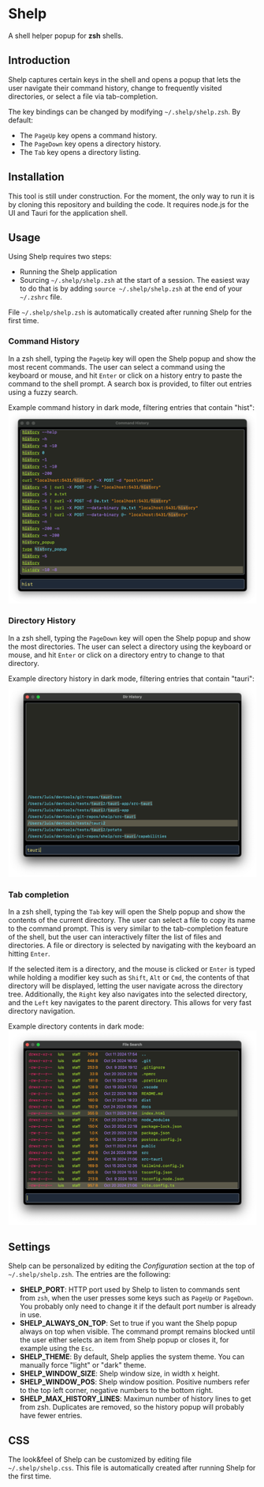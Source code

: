 # Shelp

A shell helper popup for **zsh** shells.

## Introduction

Shelp captures certain keys in the shell and opens a popup that lets the user
navigate their command history, change to frequently visited directories,
or select a file via tab-completion.

The key bindings can be changed by modifying `~/.shelp/shelp.zsh`. By default:

- The `PageUp` key opens a command history.
- The `PageDown` key opens a directory history.
- The `Tab` key opens a directory listing.

## Installation

This tool is still under construction. For the moment, the only way to run it is by cloning
this repository and building the code. It requires node.js for the UI and Tauri for the
application shell.

## Usage

Using Shelp requires two steps:

- Running the Shelp application
- Sourcing `~/.shelp/shelp.zsh` at the start of a session. The easiest way to do
  that is by adding `source ~/.shelp/shelp.zsh` at the end of your `~/.zshrc` file.

File `~/.shelp/shelp.zsh` is automatically created after running Shelp for the first time.

### Command History

In a zsh shell, typing the `PageUp` key will open the Shelp popup and show the most recent commands.
The user can select a command using the keyboard or mouse, and hit `Enter` or click on a history entry
to paste the command to the shell prompt.
A search box is provided, to filter out entries using a fuzzy search.

Example command history in dark mode, filtering entries that contain "hist":
![Command history example](docs/cmd-hist-dark.png)

### Directory History

In a zsh shell, typing the `PageDown` key will open the Shelp popup and show the most directories.
The user can select a directory using the keyboard or mouse, and hit `Enter` or click on a directory
entry to change to that directory.

Example directory history in dark mode, filtering entries that contain "tauri":
![Command history example](docs/dir-hist-dark.png)

### Tab completion

In a zsh shell, typing the `Tab` key will open the Shelp popup and show the contents of the current
directory. The user can select a file to copy its name to the command prompt. This is very similar
to the tab-completion feature of the shell, but the user can interactively filter the list of files
and directories. A file or directory is selected by navigating with the keyboard an hitting `Enter`.

If the selected item is a directory, and the mouse is clicked or `Enter` is typed while holding a
modifier key such as `Shift`, `Alt` or `Cmd`, the contents of that directory will be displayed,
letting the user navigate across the directory tree. Additionally, the `Right` key also navigates
into the selected directory, and the `Left` key navigates to the parent directory. This allows for
very fast directory navigation.

Example directory contents in dark mode:
![Command history example](docs/file-search-dark.png)

## Settings

Shelp can be personalized by editing the _Configuration_ section at the top of `~/.shelp/shelp.zsh`.
The entries are the following:

- **SHELP_PORT**: HTTP port used by Shelp to listen to commands sent from `zsh`, when the user
  presses some keys such as `PageUp` or `PageDown`. You probably only need to change it if the
  default port number is already in use.
- **SHELP_ALWAYS_ON_TOP**: Set to true if you want the Shelp popup always on top when visible.
  The command prompt remains blocked until the user either selects an item from Shelp popup or
  closes it, for example using the `Esc`.
- **SHELP_THEME**: By default, Shelp applies the system theme. You can manually force "light"
  or "dark" theme.
- **SHELP_WINDOW_SIZE**: Shelp window size, in width x height.
- **SHELP_WINDOW_POS**: Shelp window position. Positive numbers refer to the top left corner,
  negative numbers to the bottom right.
- **SHELP_MAX_HISTORY_LINES**: Maximun number of history lines to get from zsh. Duplicates are
  removed, so the history popup will probably have fewer entries.

## CSS

The look&feel of Shelp can be customized by editing file `~/.shelp/shelp.css`. This file is
automatically created after running Shelp for the first time.
